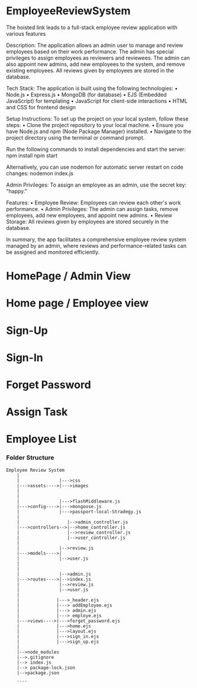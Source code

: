 # EmployeeReviewSystem

The hoisted link leads to a full-stack employee review application with various features

Description:
The application allows an admin user to manage and review employees based on their work performance. The admin has special privileges to assign employees as reviewers and reviewees. The admin can also appoint new admins, add new employees to the system, and remove existing employees. All reviews given by employees are stored in the database.

Tech Stack: 
The application is built using the following technologies:
•	Node.js
•	Express.js
•	MongoDB (for database)
•	EJS (Embedded JavaScript) for templating
•	JavaScript for client-side interactions
•	HTML and CSS for frontend design

Setup Instructions:
To set up the project on your local system, follow these steps:
•	Clone the project repository to your local machine.
•	Ensure you have Node.js and npm (Node Package Manager) installed.
•	Navigate to the project directory using the terminal or command prompt.

Run the following commands to install dependencies and start the server:
npm install
npm start

Alternatively, you can use nodemon for automatic server restart on code changes:
nodemon index.js

Admin Privileges: 
To assign an employee as an admin, use the secret key: "happy."

Features:
•	Employee Review: Employees can review each other's work performance.
•	Admin Privileges: The admin can assign tasks, remove employees, add new employees, and appoint new admins.
•	Review Storage: All reviews given by employees are stored securely in the database.

In summary, the app facilitates a comprehensive employee review system managed by an admin, where reviews and performance-related tasks can be assigned and monitored efficiently.

# HomePage / Admin View

  # Home page / Employee view

  
  # Sign-Up


  # Sign-In

  # Forget Password
  
  # Assign Task

  # Employee List
  

  

### Folder Structure

```
Employee Review System
    |
    |               |--->css
    |--->assets---->|--->images
    |             
    |
    |               |--->flashMiddleware.js
    |--->config---->|--->mongoose.js
    |               |--->passport-local-Stradegy.js
    |
    |                  |-->admin_controller.js
    |--->controllers-->|-->home_controller.js
    |                  |-->review_controller.js
    |                  |-->user_controller.js
    |
    |               |-->review.js
    |--->models---->|
    |               |-->user.js
    |
    |              
    |               |-->admin.js
    |--->routes---->|-->index.js
    |               |-->review.js
    |               |-->user.js
    |
    |              |--->_header.ejs
    |              |---> addEmployee.ejs
    |              |---> admin.ejs
    |              |---> employe.ejs
    |--->views---->|--->forget_password.ejs
    |              |--->home.ejs
    |              |--->layout.ejs
    |              |--->sign_in.ejs
    |              |--->sign_up.ejs
    |
    |-->node_modules
    |-->.gitignore
    |--> index.js
    |--> package-lock.json
    |-->package.json
    
    ````
